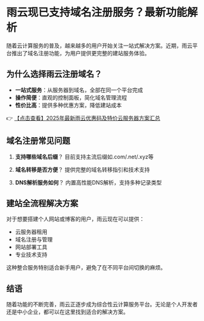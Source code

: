 # 雨云现已支持域名注册服务？最新功能解析

随着云计算服务的普及，越来越多的用户开始关注一站式解决方案。近期，雨云平台推出了域名注册功能，为用户提供更完整的建站服务体验。

## 为什么选择雨云注册域名？

- **一站式服务**：从服务器到域名，全部在同一个平台完成
- **操作简便**：直观的控制面板，简化域名管理流程
- **性价比高**：提供多种优惠方案，降低建站成本

👉 [【点击查看】2025年最新雨云优惠码及特价云服务器方案汇总](https://bit.ly/RainYun)

## 域名注册常见问题

1. **支持哪些域名后缀**？
   目前支持主流后缀如.com/.net/.xyz等

2. **域名转移是否方便**？
   提供完整的域名转移指引和技术支持

3. **DNS解析服务如何**？
   内置高性能DNS解析，支持多种记录类型

## 建站全流程解决方案

对于想要搭建个人网站或博客的用户，雨云现在可以提供：
- 云服务器租用
- 域名注册与管理
- 网站部署工具
- 专业技术支持

这种整合服务特别适合新手用户，避免了在不同平台间切换的麻烦。

## 结语

随着功能的不断完善，雨云正逐步成为综合性云计算服务平台。无论是个人开发者还是中小企业，都可以在这里找到适合的解决方案。